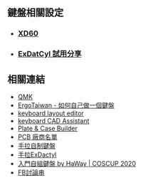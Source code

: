 ## 鍵盤相關設定

- ### [XD60](xd60.md)
- ### [ExDatCyl 試用分享](ExDatCyl.md)


## 相關連結
- [QMK](https://docs.qmk.fm)
- [ErgoTaiwan - 如何自己做一個鍵盤](https://ergotaiwan.tw/self-keyboard-kicad-2/?fbclid=IwAR0zto9XBV_mChfCtSdPuBqemCzGiXwrqlZvZAXP4AlFZIlAJUfJs_AmPuk)
- [keyboard layout editor](http://www.keyboard-layout-editor.com/)
- [keyboard CAD Assistant](http://www.keyboardcad.com/)
- [Plate & Case Builder](http://swillkb.com/)
- [PCB 廠商名單](https://hackmd.io/h6AAVLdvSJOXKX8dk-f6ew?fbclid=IwAR221LXUamG3PhJVC-5MYLnX5fzz4YiQWdme5sM1aMMJZIQLzlSDjSxmA_s)
- [手拉自制鍵盤](https://beta.docs.qmk.fm/using-qmk/guides/keyboard-building/hand_wire?fbclid=IwAR2QM50_3j_NKAWwlz2tXby9DjLUjctoUEEoOVOliyeIzb8EbdSFGpVUhAY)
- [手拉ExDactyl](https://ie321mx.blogspot.com/2020/05/exdactylergodox.html?fbclid=IwAR0xKU4FwHFJ0iFqkSdKTGaYip6u3R_b0Uxgdax7C2dYXXe8IooyYJF78N0)
- [入門自組鍵盤 by HaWay | COSCUP 2020](https://youtu.be/mqEA0vA-1EM)
- [FB討論串](https://www.facebook.com/groups/1111882339005914/permalink/1484974535030024/?__cft__[0]=AZUnErwTWbaXLBIkkAUNTr19BgkD3ivE9ted1K7SBAxj5kQghfsURqc4BmHepaBJN_JsPN9Szjv4CmPeWsyTUUh9R72VKkRyRtmEDur4aQMRReNnIY98DsRXijhETCYBC_D1GvCm4VHt7DDpMULNcpj8dsiMEM6-sKXKihwU6jwk9g&__tn__=%2CO%2CP-R)
